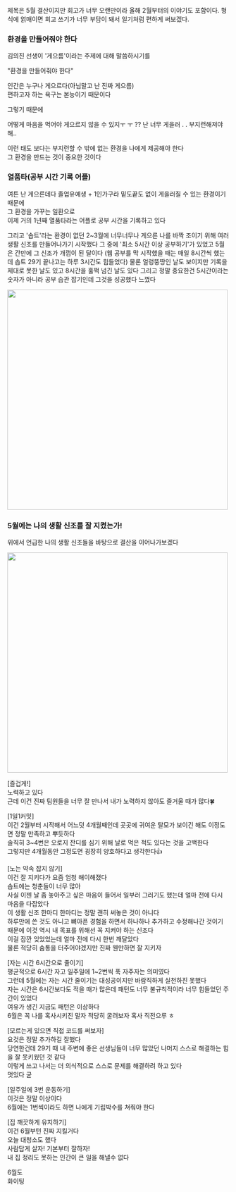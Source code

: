 제목은 5월 결산이지만 회고가 너무 오랜만이라 올해 2월부터의 이야기도 포함이다.
형식에 얽매이면 회고 쓰기가 너무 부담이 돼서 일기처럼 편하게 써보겠다.

### 환경을 만들어줘야 한다
김의진 선생이 '게으름'이라는 주제에 대해 말씀하시기를

"환경을 만들어줘야 한다"

인간은 누구나 게으르다(아님말고 난 진짜 게으름)
<br />
편하고자 하는 욕구는 본능이기 때문이다

그렇기 때문에

어떻게 마음을 먹어야 게으르지 않을 수 있지ㅜ ㅜ ?? 난 너무 게을러 . . 부지런해져야해..

이런 태도 보다는 부지런할 수 밖에 없는 환경을 나에게 제공해야 한다
<br />
그 환경을 만드는 것이 중요한 것이다

### 열품타(공부 시간 기록 어플)
여튼 난 게으른데다 졸업유예생 + 1인가구라 밑도끝도 없이 게을러질 수 있는 환경이기 때문에
<br />
그 환경을 가꾸는 일환으로
<br />
이제 거의 1년째 열품타라는 어플로 공부 시간을 기록하고 있다

그리고 '솝트'라는 환경이 없던 2~3월에 너무너무나 게으른 나를 바짝 조이기 위해 여러 생활 신조를 만들어나가기 시작했다
그 중에 '최소 5시간 이상 공부하기'가 있었고 5월은 간만에 그 신조가 개껌이 된 달이다
(웹 공부를 막 시작했을 때는 매일 8시간씩 했는데 솝트 29기 끝나고는 하루 3시간도 힘들었다)
물론 얼렁뚱땅인 날도 보이지만 기록을 제대로 못한 날도 있고 8시간을 훌쩍 넘긴 날도 있다
그리고 정말 중요한건 5시간이라는 숫자가 아니라 공부 습관 잡기인데 그것을 성공했다 느꼈다

<img src="https://user-images.githubusercontent.com/73823388/171198397-1bf62b3a-f6b6-44d7-b662-3f0652388d6c.JPG" width=500>

### 5월에는 나의 생활 신조를 잘 지켰는가!
위에서 언급한 나의 생활 신조들을 바탕으로 결산을 이어나가보겠다


<img src="https://user-images.githubusercontent.com/73823388/171199001-a1253d7f-8095-4281-a274-46f093f5b0d5.JPG" width=500>


[즐겁게!]
<br />
노력하고 있다
<br />
근데 이건 진짜 팀원들을 너무 잘 만나서 내가 노력하지 않아도 즐거울 때가 많다🍀

[1일1커밋]
<br />
이건 2월부터 시작해서 어느덧 4개월째인데 곳곳에 귀여운 탈모가 보이긴 해도 이정도면 정말 만족하고 뿌듯하다
<br />
솔직히 3~4번은 오로지 잔디를 심기 위해 날로 먹은 적도 있다는 것을 고백한다
<br />
그렇지만 4개월동안 그정도면 굉장히 양호하다고 생각한다👍
 
[노는 약속 잡지 않기]
<br />
이건 잘 지키다가 요즘 엄청 해이해졌다
<br />
솝트에는 청춘들이 너무 많아
<br />
사실 이젠 날 좀 놓아주고 싶은 마음이 들어서 일부러 그러기도 했는데 얼마 전에 다시 마음을 다잡았다
<br />
이 생활 신조 한마디 한마디는 정말 괜히 써놓은 것이 아니다
<br />
하루만에 쓴 것도 아니고 뼈아픈 경험을 하면서 하나하나 추가하고 수정해나간 것이기 때문에 이것 역시 내 목표를 위해선 꼭 지켜야 하는 신조다
<br />
이걸 잠깐 잊었었는데 얼마 전에 다시 한번 깨달았다
<br />
물론 적당히 숨통을 터주어야겠지만 진짜 웬만하면 잘 지키자

[자는 시간 6시간으로 줄이기]
<br />
평균적으로 6시간 자고 일주일에 1~2번씩 푹 자주자는 의미였다
<br />
그런데 5월에는 자는 시간 줄이기는 대성공이지만 바람직하게 실천하진 못했다
<br />
자는 시간은 6시간보다도 적을 때가 많은데 패턴도 너무 불규칙적이라 너무 힘들었던 주간이 있었다
<br />
여유가 생긴 지금도 패턴은 이상하다
<br />
6월은 꼭 나를 혹사시키진 말자 적당히 굴려보자 혹사 직전으루 ㅎ

[모르는게 있으면 직접 코드를 써보자]
<br />
요것은 정말 추가하길 잘했다
<br />
당연한건데 29기 때 내 주변에 좋은 선생님들이 너무 많았던 나머지 스스로 해결하는 힘을 잘 못키웠던 것 같다
<br />
이렇게 쓰고 나서는 더 의식적으로 스스로 문제를 해결하려 하고 있다
<br />
멋있다 굳

[일주일에 3번 운동하기]
<br />
이것은 정말 이상이다
<br />
6월에는 1번씩이라도 하면 나에게 기립박수를 쳐줘야 한다

[집 깨끗하게 유지하기]
<br />
이건 6월부턴 진짜 지킬거다
<br />
오늘 대청소도 했다
<br />
사람답게 살자! 기본부터 잘하자!
<br />
내 집 정리도 못하는 인간이 큰 일을 해낼수 없다

6월도
<br />
화이팅
